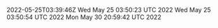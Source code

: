 2022-05-25T03:39:46Z
Wed May 25 03:50:23 UTC 2022
Wed May 25 03:50:54 UTC 2022
Mon May 30 20:59:42 UTC 2022
